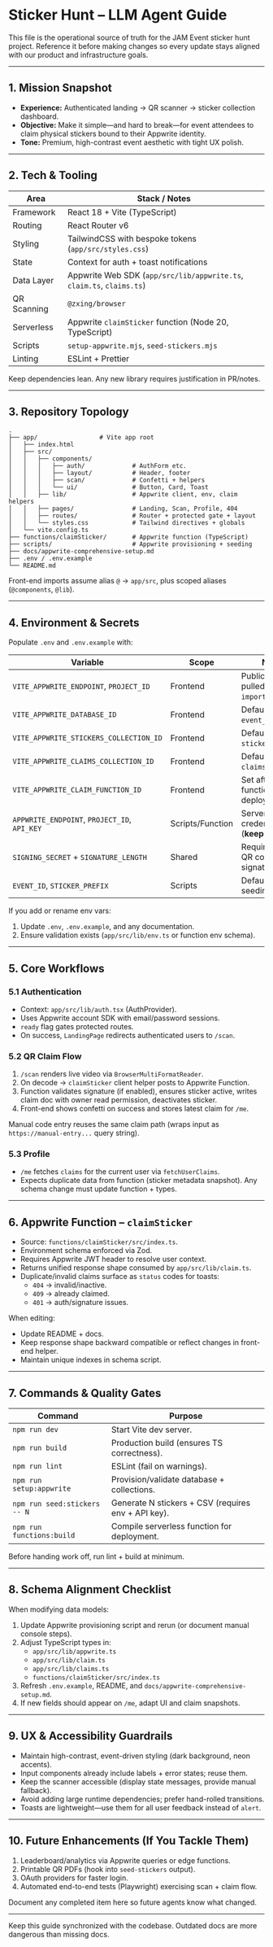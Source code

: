 # Sticker Hunt – LLM Agent Guide

This file is the operational source of truth for the JAM Event sticker hunt project. Reference it before making changes so every update stays aligned with our product and infrastructure goals.

---

## 1. Mission Snapshot
- **Experience:** Authenticated landing → QR scanner → sticker collection dashboard.
- **Objective:** Make it simple—and hard to break—for event attendees to claim physical stickers bound to their Appwrite identity.
- **Tone:** Premium, high-contrast event aesthetic with tight UX polish.

---

## 2. Tech & Tooling

| Area        | Stack / Notes                                                      |
|-------------|--------------------------------------------------------------------|
| Framework   | React 18 + Vite (TypeScript)                                       |
| Routing     | React Router v6                                                    |
| Styling     | TailwindCSS with bespoke tokens (`app/src/styles.css`)             |
| State       | Context for auth + toast notifications                             |
| Data Layer  | Appwrite Web SDK (`app/src/lib/appwrite.ts`, `claim.ts`, `claims.ts`) |
| QR Scanning | `@zxing/browser`                                                   |
| Serverless  | Appwrite `claimSticker` function (Node 20, TypeScript)             |
| Scripts     | `setup-appwrite.mjs`, `seed-stickers.mjs`                          |
| Linting     | ESLint + Prettier                                                  |

Keep dependencies lean. Any new library requires justification in PR/notes.

---

## 3. Repository Topology

```
.
├── app/                 # Vite app root
│   ├── index.html
│   ├── src/
│   │   ├── components/
│   │   │   ├── auth/             # AuthForm etc.
│   │   │   ├── layout/           # Header, footer
│   │   │   ├── scan/             # Confetti + helpers
│   │   │   └── ui/               # Button, Card, Toast
│   │   ├── lib/                  # Appwrite client, env, claim helpers
│   │   ├── pages/                # Landing, Scan, Profile, 404
│   │   ├── routes/               # Router + protected gate + layout
│   │   └── styles.css            # Tailwind directives + globals
│   └── vite.config.ts
├── functions/claimSticker/       # Appwrite function (TypeScript)
├── scripts/                      # Appwrite provisioning + seeding
├── docs/appwrite-comprehensive-setup.md
├── .env / .env.example
└── README.md
```

Front-end imports assume alias `@` → `app/src`, plus scoped aliases (`@components`, `@lib`).

---

## 4. Environment & Secrets

Populate `.env` and `.env.example` with:

| Variable                                   | Scope           | Notes                                               |
|--------------------------------------------|-----------------|-----------------------------------------------------|
| `VITE_APPWRITE_ENDPOINT`, `PROJECT_ID`     | Frontend        | Public safe, pulled via `import.meta.env`.          |
| `VITE_APPWRITE_DATABASE_ID`                | Frontend        | Defaults to `event_db`.                             |
| `VITE_APPWRITE_STICKERS_COLLECTION_ID`     | Frontend        | Defaults to `stickers`.                             |
| `VITE_APPWRITE_CLAIMS_COLLECTION_ID`       | Frontend        | Defaults to `claims`.                               |
| `VITE_APPWRITE_CLAIM_FUNCTION_ID`          | Frontend        | Set after function deployment.                      |
| `APPWRITE_ENDPOINT`, `PROJECT_ID`, `API_KEY`| Scripts/Function| Server-side credentials (**keep secret**).          |
| `SIGNING_SECRET` + `SIGNATURE_LENGTH`      | Shared          | Required when QR codes carry signatures.            |
| `EVENT_ID`, `STICKER_PREFIX`               | Scripts         | Defaults for seeding utility.                       |

If you add or rename env vars:
1. Update `.env`, `.env.example`, and any documentation.
2. Ensure validation exists (`app/src/lib/env.ts` or function env schema).

---

## 5. Core Workflows

### 5.1 Authentication
- Context: `app/src/lib/auth.tsx` (AuthProvider).
- Uses Appwrite account SDK with email/password sessions.
- `ready` flag gates protected routes.
- On success, `LandingPage` redirects authenticated users to `/scan`.

### 5.2 QR Claim Flow
1. `/scan` renders live video via `BrowserMultiFormatReader`.
2. On decode → `claimSticker` client helper posts to Appwrite Function.
3. Function validates signature (if enabled), ensures sticker active, writes claim doc with owner read permission, deactivates sticker.
4. Front-end shows confetti on success and stores latest claim for `/me`.

Manual code entry reuses the same claim path (wraps input as `https://manual-entry...` query string).

### 5.3 Profile
- `/me` fetches `claims` for the current user via `fetchUserClaims`.
- Expects duplicate data from function (sticker metadata snapshot). Any schema change must update function + types.

---

## 6. Appwrite Function – `claimSticker`

- Source: `functions/claimSticker/src/index.ts`.
- Environment schema enforced via Zod.
- Requires Appwrite JWT header to resolve user context.
- Returns unified response shape consumed by `app/src/lib/claim.ts`.
- Duplicate/invalid claims surface as `status` codes for toasts:
  - `404` → invalid/inactive.
  - `409` → already claimed.
  - `401` → auth/signature issues.

When editing:
- Update README + docs.
- Keep response shape backward compatible or reflect changes in front-end helper.
- Maintain unique indexes in schema script.

---

## 7. Commands & Quality Gates

| Command                     | Purpose                                               |
|-----------------------------|-------------------------------------------------------|
| `npm run dev`               | Start Vite dev server.                                |
| `npm run build`             | Production build (ensures TS correctness).           |
| `npm run lint`              | ESLint (fail on warnings).                            |
| `npm run setup:appwrite`    | Provision/validate database + collections.           |
| `npm run seed:stickers -- N`| Generate N stickers + CSV (requires env + API key).   |
| `npm run functions:build`   | Compile serverless function for deployment.          |

Before handing work off, run lint + build at minimum.

---

## 8. Schema Alignment Checklist

When modifying data models:
1. Update Appwrite provisioning script and rerun (or document manual console steps).
2. Adjust TypeScript types in:
   - `app/src/lib/appwrite.ts`
   - `app/src/lib/claim.ts`
   - `app/src/lib/claims.ts`
   - `functions/claimSticker/src/index.ts`
3. Refresh `.env.example`, README, and `docs/appwrite-comprehensive-setup.md`.
4. If new fields should appear on `/me`, adapt UI and claim snapshots.

---

## 9. UX & Accessibility Guardrails

- Maintain high-contrast, event-driven styling (dark background, neon accents).
- Input components already include labels + error states; reuse them.
- Keep the scanner accessible (display state messages, provide manual fallback).
- Avoid adding large runtime dependencies; prefer hand-rolled transitions.
- Toasts are lightweight—use them for all user feedback instead of `alert`.

---

## 10. Future Enhancements (If You Tackle Them)

1. Leaderboard/analytics via Appwrite queries or edge functions.
2. Printable QR PDFs (hook into `seed-stickers` output).
3. OAuth providers for faster login.
4. Automated end-to-end tests (Playwright) exercising scan + claim flow.

Document any completed item here so future agents know what changed.

---

Keep this guide synchronized with the codebase. Outdated docs are more dangerous than missing docs.
